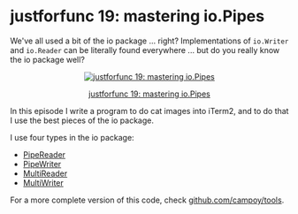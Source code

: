 # justforfunc 19: mastering io.Pipes

We've all used a bit of the io package ... right?
Implementations of `io.Writer` and `io.Reader` can be literally found everywhere ... but do you really know the io package well?

<div style="text-align:center">
    <a href="https://www.youtube.com/watch?v=LHZ2CAZE6Gs&feature=youtu.be&list=PL6">
        <img src="https://img.youtube.com/vi/LHZ2CAZE6Gs/0.jpg" alt="justforfunc 19: mastering io.Pipes">
        <p>justforfunc 19: mastering io.Pipes</p>
    </a>
</div>

In this episode I write a program to do cat images into iTerm2, and to do that I use the best pieces of the io package.

I use four types in the io package:
- [PipeReader](https://golang.org/pkg/io/#PipeReader)
- [PipeWriter](https://golang.org/pkg/io/#PipeWriter)
- [MultiReader](https://golang.org/pkg/io/#MultiReader)
- [MultiWriter](https://golang.org/pkg/io/#MultiWriter)

For a more complete version of this code, check [github.com/campoy/tools](https://github.com/campoy/tools/tree/master/imgcat).
